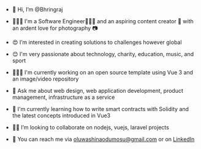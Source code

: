 - 👋 Hi, I’m @Bhringraj

- 🙎🏽‍♂️ I'm a Software Engineer👨🏽‍💻 and an aspiring content creator 🚀 with an ardent love for photography 📷

- 😍 I’m interested in creating solutions to challenges however global 

- 😊 I'm very passionate about technology, charity, education, music, and sport

- 👨🏽‍🏭 I'm currently working on an open source template using Vue 3 and an image/video repository

- 💬 Ask me about web design, web application development, product management, infrastructure as a service

- 🌱 I'm currently learning how to write smart contracts with Solidity and the latest concepts introduced in Vue3

- 🤝🏽 I’m looking to collaborate on nodejs, vuejs, laravel projects

- 📡 You can reach me via [oluwashinaodumosu@gmail.com](mailto:oluwashinaodumosu@gmail.com) or on [LinkedIn](https://www.linkedin.com/in/odumz/)


<!---
Bhringraj/Bhringraj is a ✨ special ✨ repository because its `README.md` (this file) appears on your GitHub profile.
You can click the Preview link to take a look at your changes.
--->
